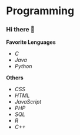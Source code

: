 # Programming
### Hi there 👋
**Favorite Lenguages**
  - *C*
  - *Java*
  - *Python*

**Others**
  - *CSS*
  - *HTML*
  - *JavaScript*
  - *PHP*
  - *SQL*
  - *R*
  - *C++*
<!--
**Ricardo-R-R/Ricardo-R-R** is a ✨ _special_ ✨ repository because its `README.md` (this file) appears on your GitHub profile.

Here are some ideas to get you started:

- 🔭 I’m currently working on ...
- 🌱 I’m currently learning ...
- 👯 I’m looking to collaborate on ...
- 🤔 I’m looking for help with ...
- 💬 Ask me about ...
- 📫 How to reach me: ...
- 😄 Pronouns: ...
- ⚡ Fun fact: ...
-->
